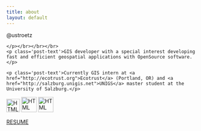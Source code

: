 ```yaml
---
title: about
layout: default
---
```


<body>
	
<div class="post">
	<p>
	<a class='post-title'>@ustroetz</a>
	
	</p></br></br></br>
	<p class='post-text'>GIS developer with a special interest developing fast and efficient geospatial applications with OpenSource software.</p>
	
	<p class='post-text'>Currently GIS intern at <a href="http://ecotrust.org">Ecotrust</a> (Portland, OR) and <a href="http://salzburg.unigis.net">UNIGS</a> master student at the University of Salzburg.</p>
	

</div>
<div class="connect">

<a href="http://www.openstreetmap.org/user/ustroetz">
<img class="img-spec" src="http://wiki.openstreetmap.org/w/images/c/c8/Public-images-osm_logo.png" alt="HTML tutorial" width="35px" height="35px"/></a>

<a href="http://gis.stackexchange.com/users/15607/ustroetz">
<img class="img-spec" src="http://cdn.sstatic.net/gis/img/apple-touch-icon.png" alt="HTML tutorial" width="40px" height="40px"/></a>

<a href="https://github.com/ustroetz">
<img class="img-spec" src="https://github.global.ssl.fastly.net/images/modules/logos_page/GitHub-Mark.png" alt="HTML tutorial" width="40px" height="40px"/></a>

<a class="resume" href="/Resume/resume_ustroetz.pdf">RESUME</a>

</div>

